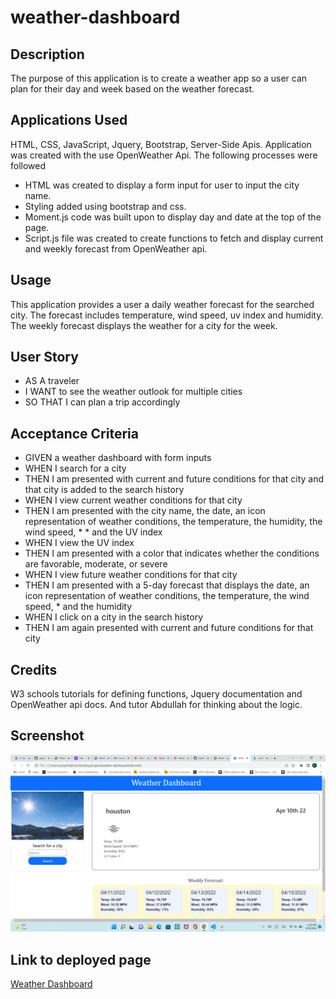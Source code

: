# weather-dashboard
## Description

The purpose of this application is to create a weather app so a user can plan for their day and week based on the weather forecast.

## Applications Used

HTML, CSS, JavaScript, Jquery, Bootstrap, Server-Side Apis. Application was created with the use OpenWeather Api. The following processes were followed
* HTML was created to display a form input for user to input the city name.
* Styling added using bootstrap and css.
* Moment.js code was built upon to display day and date at the top of the page.
* Script.js file was created to create functions to fetch and display current and weekly forecast from OpenWeather api.

## Usage

This application provides a user a daily weather forecast for the searched city. The forecast includes temperature, wind speed, uv index and humidity. The weekly forecast displays the weather for a city for the week.

## User Story

* AS A traveler
* I WANT to see the weather outlook for multiple cities
* SO THAT I can plan a trip accordingly


## Acceptance Criteria

* GIVEN a weather dashboard with form inputs
* WHEN I search for a city
* THEN I am presented with current and future conditions for that city and that city is added to the search history
* WHEN I view current weather conditions for that city
* THEN I am presented with the city name, the date, an icon representation of weather conditions, the temperature, the humidity, the wind speed, * * and the UV index
* WHEN I view the UV index
* THEN I am presented with a color that indicates whether the conditions are favorable, moderate, or severe
* WHEN I view future weather conditions for that city
* THEN I am presented with a 5-day forecast that displays the date, an icon representation of weather conditions, the temperature, the wind speed, * and the humidity
* WHEN I click on a city in the search history
* THEN I am again presented with current and future conditions for that city

## Credits

W3 schools tutorials for defining functions, Jquery documentation and OpenWeather api docs. And tutor Abdullah for thinking about the logic.

## Screenshot

![alt="Screenshot of Landing Page"](./assets/images/screenshot.png)

## Link to deployed page

[Weather Dashboard]( https://cpriyam90.github.io/weather-dashboard/)
